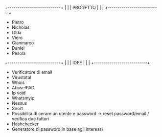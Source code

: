 +---------------------------+
|                           |
|         PROGETTO          |
|                           |
+---------------------------+
 
- Pietro
- Nicholas
- Olda
- Viero
- Gianmarco
- Daniel
- Pesola


+---------------------------+
|                           |
|           IDEE            |
|                           |
+---------------------------+

- Verificatore di email
- Virustotal
- Whois
- AbuseIPAD
- Ip void
- Whatsmyip
- Nessus
- Snort
- Possibilita di cerare un utente e password -> reset password/email / verifica due fattori
- Hashchecker
- Generatore di password in base agli interessi
